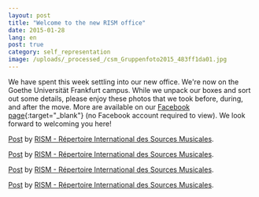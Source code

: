 ```yaml
---
layout: post
title: "Welcome to the new RISM office"
date: 2015-01-28
lang: en
post: true
category: self_representation
image: /uploads/_processed_/csm_Gruppenfoto2015_483ff1da01.jpg
---
```



We have spent this week settling into our new office. We're now on the Goethe Universität Frankfurt campus. While we unpack our boxes and sort out some details, please enjoy these photos that we took before, during, and after the move. More are available on our [Facebook page](https://www.facebook.com/RISM.info){:target="_blank"} (no Facebook account required to view). We look forward to welcoming you here!



<script>(function(d, s, id) { var js, fjs = d.getElementsByTagName(s)[0]; if (d.getElementById(id)) return; js = d.createElement(s); js.id = id; js.src = "//connect.facebook.net/en_US/all.js#xfbml=1"; fjs.parentNode.insertBefore(js, fjs); }(document, 'script', 'facebook-jssdk'));</script>

[Post](https://www.facebook.com/media/set/?set=a.902365976470914.1073741834.103775449663308&type=1) by [RISM - Répertoire International des Sources Musicales](https://www.facebook.com/RISM.info).



<script>(function(d, s, id) { var js, fjs = d.getElementsByTagName(s)[0]; if (d.getElementById(id)) return; js = d.createElement(s); js.id = id; js.src = "//connect.facebook.net/en_US/all.js#xfbml=1"; fjs.parentNode.insertBefore(js, fjs); }(document, 'script', 'facebook-jssdk'));</script>

[Post](https://www.facebook.com/media/set/?set=a.900206696686842.1073741832.103775449663308&type=1) by [RISM - Répertoire International des Sources Musicales](https://www.facebook.com/RISM.info).



<script>(function(d, s, id) { var js, fjs = d.getElementsByTagName(s)[0]; if (d.getElementById(id)) return; js = d.createElement(s); js.id = id; js.src = "//connect.facebook.net/en_US/all.js#xfbml=1"; fjs.parentNode.insertBefore(js, fjs); }(document, 'script', 'facebook-jssdk'));</script>

[Post](https://www.facebook.com/media/set/?set=a.900204173353761.1073741831.103775449663308&type=1) by [RISM - Répertoire International des Sources Musicales](https://www.facebook.com/RISM.info).





<script>(function(d, s, id) { var js, fjs = d.getElementsByTagName(s)[0]; if (d.getElementById(id)) return; js = d.createElement(s); js.id = id; js.src = "//connect.facebook.net/en_US/all.js#xfbml=1"; fjs.parentNode.insertBefore(js, fjs); }(document, 'script', 'facebook-jssdk'));</script>

[Post](https://www.facebook.com/media/set/?set=a.901231746584337.1073741833.103775449663308&type=1) by [RISM - Répertoire International des Sources Musicales](https://www.facebook.com/RISM.info).







<script type="text/javascript">var switchTo5x=true;</script><script type="text/javascript" src="http://w.sharethis.com/button/buttons.js"></script><script type="text/javascript">stLight.options({publisher: "9b601438-1ce1-49d8-bfd7-9cff5df54c17", doNotHash: false, doNotCopy: false, hashAddressBar: false});</script>